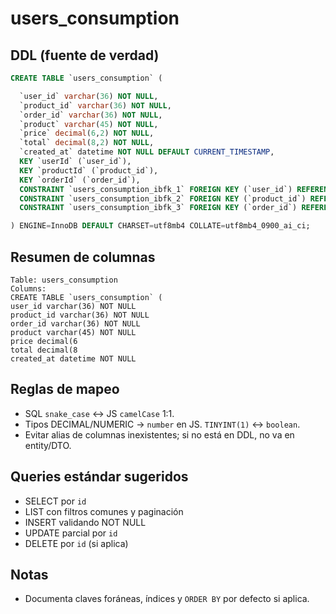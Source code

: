 # users_consumption

## DDL (fuente de verdad)
```sql
CREATE TABLE `users_consumption` (

  `user_id` varchar(36) NOT NULL,
  `product_id` varchar(36) NOT NULL,
  `order_id` varchar(36) NOT NULL,
  `product` varchar(45) NOT NULL,
  `price` decimal(6,2) NOT NULL,
  `total` decimal(8,2) NOT NULL,
  `created_at` datetime NOT NULL DEFAULT CURRENT_TIMESTAMP,
  KEY `userId` (`user_id`),
  KEY `productId` (`product_id`),
  KEY `orderId` (`order_id`),
  CONSTRAINT `users_consumption_ibfk_1` FOREIGN KEY (`user_id`) REFERENCES `users` (`id`) ON DELETE CASCADE ON UPDATE CASCADE,
  CONSTRAINT `users_consumption_ibfk_2` FOREIGN KEY (`product_id`) REFERENCES `products` (`id`) ON DELETE CASCADE ON UPDATE CASCADE,
  CONSTRAINT `users_consumption_ibfk_3` FOREIGN KEY (`order_id`) REFERENCES `orders` (`id`) ON DELETE CASCADE ON UPDATE CASCADE

) ENGINE=InnoDB DEFAULT CHARSET=utf8mb4 COLLATE=utf8mb4_0900_ai_ci;
```

## Resumen de columnas
```
Table: users_consumption
Columns:
CREATE TABLE `users_consumption` (
user_id varchar(36) NOT NULL
product_id varchar(36) NOT NULL
order_id varchar(36) NOT NULL
product varchar(45) NOT NULL
price decimal(6
total decimal(8
created_at datetime NOT NULL
```

## Reglas de mapeo
- SQL `snake_case` ↔ JS `camelCase` 1:1.
- Tipos DECIMAL/NUMERIC → `number` en JS. `TINYINT(1)` ↔ `boolean`.
- Evitar alias de columnas inexistentes; si no está en DDL, no va en entity/DTO.

## Queries estándar sugeridos
- SELECT por `id`
- LIST con filtros comunes y paginación
- INSERT validando NOT NULL
- UPDATE parcial por `id`
- DELETE por `id` (si aplica)

## Notas
- Documenta claves foráneas, índices y `ORDER BY` por defecto si aplica.
